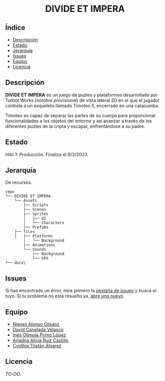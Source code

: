 <h1 align="center"><b>DIVIDE ET IMPERA</b></h1>

## Índice

- [Descripción](#descripción)
- [Estado](#estado)
- [Jerarquía](#jerarquía)
- [Issues](#issues)
- [Equipo](#equipo)
- [Licencia](#licencia)


## Descripción

__DIVIDE ET IMPERA__ es un juego de puzles y plataformas desarrollado por Turbot Works (*nombre provisional*) de vista lateral 2D en el que el jugador controla a un esqueleto llamado Timoteo II, encerrado en una catacumba. 

Timoteo es capaz de separar las partes de su cuerpo para proporcionar funcionalidades a los objetos del entorno y así avanzar a través de los diferentes puzles de la cripta y escapar, enfrentándose a su padre.

## Estado

*Hito 1:* Producción.
Finaliza el 8/3/2023.

## Jerarquía

De recursos. 

```text
repo
└── DIVIDE ET IMPERA
    └── Assets
        ├── Scripts
        ├── Scenes
        ├── Sprites
        │   ├── UI
        │   └── Characters
        ├── Prefabs
	├── Tiles
	│   ├── Platforms
        │   └── Background
        ├── Animations
        └── Sounds
            ├── Background
            └── SFX
└── docs\
```

## Issues

Si has encontrado un error, mira primero la [pestaña de issues](https://github.com/Proyectos1-FDI-UCM/c2223-Grupo06/issues) y busca el tuyo. Si tu problema no está resuelto ya, [abre uno nuevo](https://github.com/Proyectos1-FDI-UCM/c2223-Grupo06/issues/new).

## Equipo

+ [Nieves Alonso Gilsanz](https://github.com/nievesag)
+ [David Canelada Velasco](https://github.com/David-104)
+ [Inés Olimpia Primo López](https://github.com/ineprimo)
+ [Ariadna Alicia Ruiz Castillo](https://github.com/ariadnarc) 
+ [Cynthia Tristán Álvarez](https://github.com/cyntrist) 

## Licencia

*TO-DO.*
